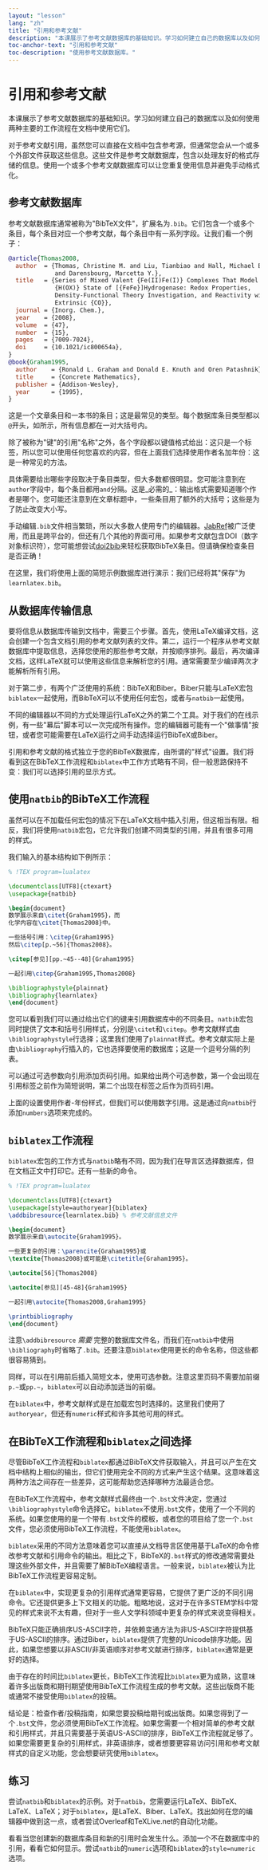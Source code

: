```yaml
---
layout: "lesson"
lang: "zh"
title: "引用和参考文献"
description: "本课展示了参考文献数据库的基础知识。学习如何建立自己的数据库以及如何使用两种主要的工作流程在文档中使用它们。"
toc-anchor-text: "引用和参考文献"
toc-description: "使用参考文献数据库。"
---
```


# 引用和参考文献

<script>
runlatex.preincludes = {
 "pre1": {
    "pre0": "learnlatex.bib"
   },
 "pre2": {
    "pre0": "learnlatex.bib"
   }
}
</script>

<span
  class="summary">本课展示了参考文献数据库的基础知识。学习如何建立自己的数据库以及如何使用两种主要的工作流程在文档中使用它们。</span>

对于参考文献引用，虽然您可以直接在文档中包含参考源，但通常您会从一个或多个外部文件获取这些信息。这些文件是参考文献数据库，包含以处理友好的格式存储的信息。使用一个或多个参考文献数据库可以让您重复使用信息并避免手动格式化。

## 参考文献数据库

参考文献数据库通常被称为"BibTeX文件"，扩展名为`.bib`。它们包含一个或多个条目，每个条目对应一个参考文献，每个条目中有一系列字段。让我们看一个例子：

<!-- {% raw %} -->
```bibtex
@article{Thomas2008,
  author  = {Thomas, Christine M. and Liu, Tianbiao and Hall, Michael B.
             and Darensbourg, Marcetta Y.},
  title   = {Series of Mixed Valent {Fe(II)Fe(I)} Complexes That Model the
             {H(OX)} State of [{FeFe}]Hydrogenase: Redox Properties,
             Density-Functional Theory Investigation, and Reactivity with
             Extrinsic {CO}},
  journal = {Inorg. Chem.},
  year    = {2008},
  volume  = {47},
  number  = {15},
  pages   = {7009-7024},
  doi     = {10.1021/ic800654a},
}
@book{Graham1995,
  author    = {Ronald L. Graham and Donald E. Knuth and Oren Patashnik},
  title     = {Concrete Mathematics},
  publisher = {Addison-Wesley},
  year      = {1995},
}
```
<!-- {% endraw %} -->


这是一个文章条目和一本书的条目；这是最常见的类型。每个数据库条目类型都以`@`开头，如所示，所有信息都在一对大括号内。

除了被称为"键"的引用"名称"之外，各个字段都以键值格式给出：这只是一个标签，所以您可以使用任何您喜欢的内容，但在上面我们选择使用作者名加年份：这是一种常见的方法。

具体需要给出哪些字段取决于条目类型，但大多数都很明显。您可能注意到在`author`字段中，每个条目都用`and`分隔。这是_必需的_：输出格式需要知道哪个作者是哪个。您可能还注意到在文章标题中，一些条目用了额外的大括号；这些是为了防止改变大小写。

手动编辑`.bib`文件相当繁琐，所以大多数人使用专门的编辑器。[JabRef](https://www.jabref.org)被广泛使用，而且是跨平台的，但还有几个其他的界面可用。如果参考文献包含DOI（数字对象标识符），您可能想尝试[doi2bib](https://doi2bib.org)来轻松获取BibTeX条目。但请确保检查条目是否正确！

在这里，我们将使用上面的简短示例数据库进行演示：我们已经将其"保存"为`learnlatex.bib`。

## 从数据库传输信息

要将信息从数据库传输到文档中，需要三个步骤。首先，使用LaTeX编译文档，这会创建一个包含文档引用的参考文献列表的文件。第二，运行一个程序从参考文献数据库中提取信息，选择您使用的那些参考文献，并按顺序排列。最后，再次编译文档，这样LaTeX就可以使用这些信息来解析您的引用。通常需要至少编译两次才能解析所有引用。

对于第二步，有两个广泛使用的系统：BibTeX和Biber。Biber只能与LaTeX宏包`biblatex`一起使用，而BibTeX可以不使用任何宏包，或者与`natbib`一起使用。

不同的编辑器以不同的方式处理运行LaTeX之外的第二个工具。对于我们的在线示例，有一些"幕后"脚本可以一次完成所有操作。您的编辑器可能有一个"做事情"按钮，或者您可能需要在LaTeX运行之间手动选择运行BibTeX或Biber。

引用和参考文献的格式独立于您的BibTeX数据库，由所谓的"样式"设置。我们将看到这在BibTeX工作流程和`biblatex`中工作方式略有不同，但一般思路保持不变：我们可以选择引用的显示方式。

## 使用`natbib`的BibTeX工作流程

虽然可以在不加载任何宏包的情况下在LaTeX文档中插入引用，但这相当有限。相反，我们将使用`natbib`宏包，它允许我们创建不同类型的引用，并且有很多可用的样式。

我们输入的基本结构如下例所示：

```latex
% !TEX program=lualatex

\documentclass[UTF8]{ctexart}
\usepackage{natbib}

\begin{document}
数学展示来自\citet{Graham1995}，而
化学内容在\citet{Thomas2008}中。

一些括号引用：\citep{Graham1995}
然后\citep[p.~56]{Thomas2008}。

\citep[参见][pp.~45--48]{Graham1995}

一起引用\citep{Graham1995,Thomas2008}

\bibliographystyle{plainnat}
\bibliography{learnlatex}
\end{document}
```

您可以看到我们可以通过给出它们的键来引用数据库中的不同条目。`natbib`宏包同时提供了文本和括号引用样式，分别是`\citet`和`\citep`。参考文献样式由`\bibliographystyle`行选择；这里我们使用了`plainnat`样式。参考文献实际上是由`\bibliography`行插入的，它也选择要使用的数据库；这是一个逗号分隔的列表。

可以通过可选参数向引用添加页码引用。如果给出两个可选参数，第一个会出现在引用标签之前作为简短说明，第二个出现在标签之后作为页码引用。

上面的设置使用作者-年份样式，但我们可以使用数字引用。这是通过向`natbib`行添加`numbers`选项来完成的。

## `biblatex`工作流程

`biblatex`宏包的工作方式与`natbib`略有不同，因为我们在导言区选择数据库，但在文档正文中打印它。还有一些新的命令。

```latex
% !TEX program=lualatex

\documentclass[UTF8]{ctexart}
\usepackage[style=authoryear]{biblatex}
\addbibresource{learnlatex.bib} % 参考文献信息文件

\begin{document}
数学展示来自\autocite{Graham1995}。

一些更复杂的引用：\parencite{Graham1995}或
\textcite{Thomas2008}或可能是\citetitle{Graham1995}。

\autocite[56]{Thomas2008}

\autocite[参见][45-48]{Graham1995}

一起引用\autocite{Thomas2008,Graham1995}

\printbibliography
\end{document}
```

注意`\addbibresource` _需要_ 完整的数据库文件名，而我们在`natbib`中使用`\bibliography`时省略了`.bib`。还要注意`biblatex`使用更长的命令名称，但这些都很容易猜到。

同样，可以在引用前后插入简短文本，使用可选参数。注意这里页码不需要加前缀`p.~`或`pp.~`，`biblatex`可以自动添加适当的前缀。

在`biblatex`中，参考文献样式是在加载宏包时选择的。这里我们使用了`authoryear`，但还有`numeric`样式和许多其他可用的样式。

## 在BibTeX工作流程和`biblatex`之间选择

尽管BibTeX工作流程和`biblatex`都通过BibTeX文件获取输入，并且可以产生在文档中结构上相似的输出，但它们使用完全不同的方式来产生这个结果。这意味着这两种方法之间存在一些差异，这可能帮助您选择哪种方法最适合您。

在BibTeX工作流程中，参考文献样式最终由一个`.bst`文件决定，您通过`\bibliographystyle`命令选择它。`biblatex`不使用`.bst`文件，使用了一个不同的系统。如果您使用的是一个带有`.bst`文件的模板，或者您的项目给了您一个`.bst`文件，您必须使用BibTeX工作流程，不能使用`biblatex`。

`biblatex`采用的不同方法意味着您可以直接从文档导言区使用基于LaTeX的命令修改参考文献和引用命令的输出。相比之下，BibTeX的`.bst`样式的修改通常需要处理这些外部文件，并且需要了解BibTeX编程语言。一般来说，`biblatex`被认为比BibTeX工作流程更容易定制。

在`biblatex`中，实现更复杂的引用样式通常更容易，它提供了更广泛的不同引用命令。它还提供更多上下文相关的功能。粗略地说，这对于在许多STEM学科中常见的样式来说不太有趣，但对于一些人文学科领域中更复杂的样式来说变得相关。

BibTeX只能正确排序US-ASCII字符，并依赖变通方法为非US-ASCII字符提供基于US-ASCII的排序。通过Biber，`biblatex`提供了完整的Unicode排序功能。因此，如果您想要以非ASCII/非英语顺序对参考文献进行排序，`biblatex`通常是更好的选择。

由于存在的时间比`biblatex`更长，BibTeX工作流程比`biblatex`更为成熟，这意味着许多出版商和期刊期望使用BibTeX工作流程生成的参考文献。这些出版商不能或通常不接受使用`biblatex`的投稿。

结论是：检查作者/投稿指南，如果您要投稿给期刊或出版商。如果您得到了一个`.bst`文件，您必须使用BibTeX工作流程。如果您需要一个相对简单的参考文献和引用样式，并且只需要基于英语US-ASCII的排序，BibTeX工作流程就足够了。如果您需要更复杂的引用样式，非英语排序，或者想要更容易访问引用和参考文献样式的自定义功能，您会想要研究使用`biblatex`。

## 练习

尝试`natbib`和`biblatex`的示例。对于`natbib`，您需要运行LaTeX、BibTeX、LaTeX、LaTeX；对于`biblatex`，是LaTeX、Biber、LaTeX。找出如何在您的编辑器中做到这一点，或者尝试Overleaf和TeXLive.net的自动化功能。

看看当您创建新的数据库条目和新的引用时会发生什么。添加一个不在数据库中的引用，看看它如何显示。尝试`natbib`的`numeric`选项和`biblatex`的`style=numeric`选项。
